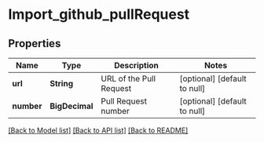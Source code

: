 # Import_github_pullRequest
## Properties

| Name | Type | Description | Notes |
|------------ | ------------- | ------------- | -------------|
| **url** | **String** | URL of the Pull Request | [optional] [default to null] |
| **number** | **BigDecimal** | Pull Request number | [optional] [default to null] |

[[Back to Model list]](../README.md#documentation-for-models) [[Back to API list]](../README.md#documentation-for-api-endpoints) [[Back to README]](../README.md)

